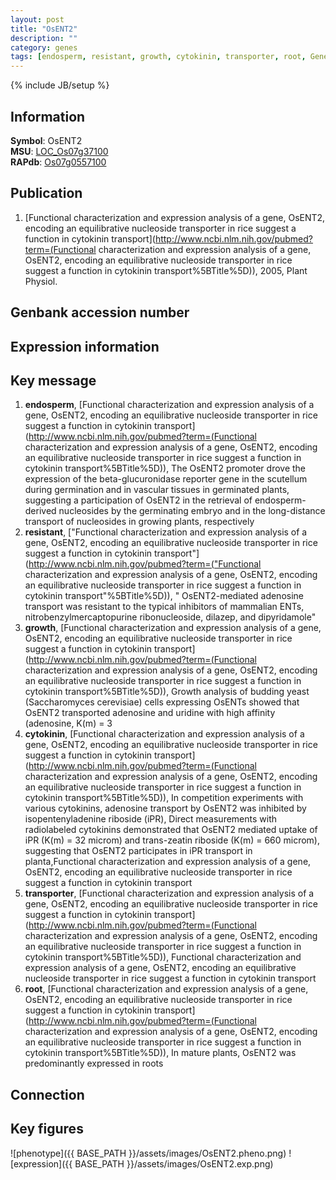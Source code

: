 ```yaml
---
layout: post
title: "OsENT2"
description: ""
category: genes
tags: [endosperm, resistant, growth, cytokinin, transporter, root, Gene]
---
```

{% include JB/setup %}

## Information
__Symbol__: OsENT2  
__MSU__: [LOC_Os07g37100](http://rice.plantbiology.msu.edu/cgi-bin/ORF_infopage.cgi?orf=LOC_Os07g37100)  
__RAPdb__: [Os07g0557100](http://rapdb.dna.affrc.go.jp/viewer/gbrowse_details/irgsp1?name=Os07g0557100)  

## Publication
1. [Functional characterization and expression analysis of a gene, OsENT2, encoding an equilibrative nucleoside transporter in rice suggest a function in cytokinin transport](http://www.ncbi.nlm.nih.gov/pubmed?term=(Functional characterization and expression analysis of a gene, OsENT2, encoding an equilibrative nucleoside transporter in rice suggest a function in cytokinin transport%5BTitle%5D)), 2005, Plant Physiol.

## Genbank accession number

## Expression information

## Key message
1. __endosperm__, [Functional characterization and expression analysis of a gene, OsENT2, encoding an equilibrative nucleoside transporter in rice suggest a function in cytokinin transport](http://www.ncbi.nlm.nih.gov/pubmed?term=(Functional characterization and expression analysis of a gene, OsENT2, encoding an equilibrative nucleoside transporter in rice suggest a function in cytokinin transport%5BTitle%5D)),  The OsENT2 promoter drove the expression of the beta-glucuronidase reporter gene in the scutellum during germination and in vascular tissues in germinated plants, suggesting a participation of OsENT2 in the retrieval of endosperm-derived nucleosides by the germinating embryo and in the long-distance transport of nucleosides in growing plants, respectively
2. __resistant__, ["Functional characterization and expression analysis of a gene, OsENT2, encoding an equilibrative nucleoside transporter in rice suggest a function in cytokinin transport"](http://www.ncbi.nlm.nih.gov/pubmed?term=("Functional characterization and expression analysis of a gene, OsENT2, encoding an equilibrative nucleoside transporter in rice suggest a function in cytokinin transport"%5BTitle%5D)), " OsENT2-mediated adenosine transport was resistant to the typical inhibitors of mammalian ENTs, nitrobenzylmercaptopurine ribonucleoside, dilazep, and dipyridamole"
3. __growth__, [Functional characterization and expression analysis of a gene, OsENT2, encoding an equilibrative nucleoside transporter in rice suggest a function in cytokinin transport](http://www.ncbi.nlm.nih.gov/pubmed?term=(Functional characterization and expression analysis of a gene, OsENT2, encoding an equilibrative nucleoside transporter in rice suggest a function in cytokinin transport%5BTitle%5D)),  Growth analysis of budding yeast (Saccharomyces cerevisiae) cells expressing OsENTs showed that OsENT2 transported adenosine and uridine with high affinity (adenosine, K(m) = 3
4. __cytokinin__, [Functional characterization and expression analysis of a gene, OsENT2, encoding an equilibrative nucleoside transporter in rice suggest a function in cytokinin transport](http://www.ncbi.nlm.nih.gov/pubmed?term=(Functional characterization and expression analysis of a gene, OsENT2, encoding an equilibrative nucleoside transporter in rice suggest a function in cytokinin transport%5BTitle%5D)),  In competition experiments with various cytokinins, adenosine transport by OsENT2 was inhibited by isopentenyladenine riboside (iPR), Direct measurements with radiolabeled cytokinins demonstrated that OsENT2 mediated uptake of iPR (K(m) = 32 microm) and trans-zeatin riboside (K(m) = 660 microm), suggesting that OsENT2 participates in iPR transport in planta,Functional characterization and expression analysis of a gene, OsENT2, encoding an equilibrative nucleoside transporter in rice suggest a function in cytokinin transport
5. __transporter__, [Functional characterization and expression analysis of a gene, OsENT2, encoding an equilibrative nucleoside transporter in rice suggest a function in cytokinin transport](http://www.ncbi.nlm.nih.gov/pubmed?term=(Functional characterization and expression analysis of a gene, OsENT2, encoding an equilibrative nucleoside transporter in rice suggest a function in cytokinin transport%5BTitle%5D)), Functional characterization and expression analysis of a gene, OsENT2, encoding an equilibrative nucleoside transporter in rice suggest a function in cytokinin transport
6. __root__, [Functional characterization and expression analysis of a gene, OsENT2, encoding an equilibrative nucleoside transporter in rice suggest a function in cytokinin transport](http://www.ncbi.nlm.nih.gov/pubmed?term=(Functional characterization and expression analysis of a gene, OsENT2, encoding an equilibrative nucleoside transporter in rice suggest a function in cytokinin transport%5BTitle%5D)),  In mature plants, OsENT2 was predominantly expressed in roots

## Connection

## Key figures
![phenotype]({{ BASE_PATH }}/assets/images/OsENT2.pheno.png)
![expression]({{ BASE_PATH }}/assets/images/OsENT2.exp.png)


